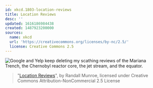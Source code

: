 ```yaml
---
id: xkcd.1803-location-reviews
title: Location Reviews
desc: ''
updated: 1616186984438
created: 1487923200000
sources:
  name: xkcd
  url: 'https://creativecommons.org/licenses/by-nc/2.5/'
  license: Creative Commons 2.5
---
```

![Google and Yelp keep deleting my scathing reviews of the Mariana Trench, the Chernobyl reactor core, the jet stream, and the equator.](https://imgs.xkcd.com/comics/location_reviews.png)
> "[Location Reviews](https://xkcd.com/1803/)", by Randall Munroe, licensed under Creative Commons Attribution-NonCommercial 2.5 License

